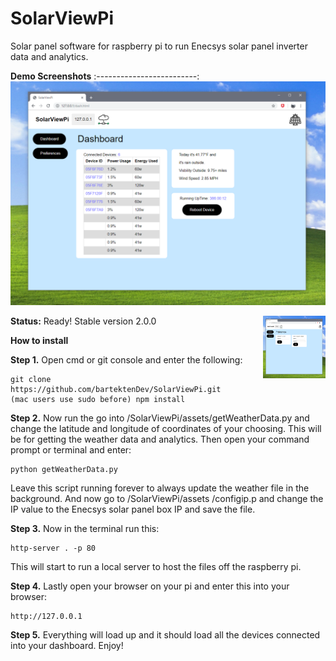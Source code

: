 # SolarViewPi
Solar panel software for raspberry pi to run Enecsys solar panel inverter data and analytics.

**Demo Screenshots**
:-------------------------:
![](assets/dashimg.PNG)

<img src="assets/prefimg.PNG" width="100px" height="100px" align="right"/>

**Status:** Ready! Stable version 2.0.0

**How to install**

**Step 1.** Open cmd or git console and enter the following: 
```
git clone https://github.com/bartektenDev/SolarViewPi.git
(mac users use sudo before) npm install
```

**Step 2.** Now run the go into /SolarViewPi/assets/getWeatherData.py and change the latitude and longitude of coordinates of your choosing.
This will be for getting the weather data and analytics. Then open your command prompt or terminal and enter:
```
python getWeatherData.py
```
Leave this script running forever to always update the weather file in the background. And now go to /SolarViewPi/assets
/configip.p and change the IP value to the Enecsys solar panel box IP and save the file.

**Step 3.** Now in the terminal run this:
```
http-server . -p 80
```
This will start to run a local server to host the files off the raspberry pi.

**Step 4.** Lastly open your browser on your pi and enter this into your browser:
```
http://127.0.0.1
```

**Step 5.** Everything will load up and it should load all the devices connected into your dashboard. Enjoy!

